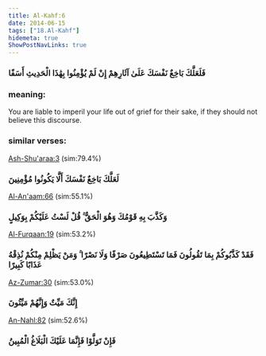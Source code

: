 ```yaml
---
title: Al-Kahf:6
date: 2014-06-15
tags: ["18.Al-Kahf"]
hidemeta: true 
ShowPostNavLinks: true 
---
```

### فَلَعَلَّكَ بَاخِعٌ نَفْسَكَ عَلَىٰ آثَارِهِمْ إِنْ لَمْ يُؤْمِنُوا بِهَٰذَا الْحَدِيثِ أَسَفًا
### meaning: 
You are liable to imperil your life out of grief for their sake, if they should not believe this discourse.
### similar verses: 

[Ash-Shu'araa:3](/26/3) (sim:79.4%)

### لَعَلَّكَ بَاخِعٌ نَفْسَكَ أَلَّا يَكُونُوا مُؤْمِنِينَ

[Al-An'aam:66](/6/66) (sim:55.1%)

### وَكَذَّبَ بِهِ قَوْمُكَ وَهُوَ الْحَقُّ ۚ قُلْ لَسْتُ عَلَيْكُمْ بِوَكِيلٍ

[Al-Furqaan:19](/25/19) (sim:53.2%)

### فَقَدْ كَذَّبُوكُمْ بِمَا تَقُولُونَ فَمَا تَسْتَطِيعُونَ صَرْفًا وَلَا نَصْرًا ۚ وَمَنْ يَظْلِمْ مِنْكُمْ نُذِقْهُ عَذَابًا كَبِيرًا

[Az-Zumar:30](/39/30) (sim:53.0%)

### إِنَّكَ مَيِّتٌ وَإِنَّهُمْ مَيِّتُونَ

[An-Nahl:82](/16/82) (sim:52.6%)

### فَإِنْ تَوَلَّوْا فَإِنَّمَا عَلَيْكَ الْبَلَاغُ الْمُبِينُ
